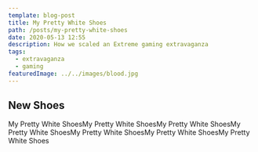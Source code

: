 ```yaml
---
template: blog-post
title: My Pretty White Shoes
path: /posts/my-pretty-white-shoes
date: 2020-05-13 12:55
description: How we scaled an Extreme gaming extravaganza
tags:
  - extravaganza
  - gaming
featuredImage: ../../images/blood.jpg
---
```


## New Shoes

My Pretty White ShoesMy Pretty White ShoesMy Pretty White ShoesMy Pretty White ShoesMy Pretty White ShoesMy Pretty White ShoesMy Pretty White Shoes
